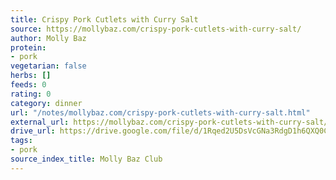 ```yaml
---
title: Crispy Pork Cutlets with Curry Salt
source: https://mollybaz.com/crispy-pork-cutlets-with-curry-salt/
author: Molly Baz
protein:
- pork
vegetarian: false
herbs: []
feeds: 0
rating: 0
category: dinner
url: "/notes/mollybaz.com/crispy-pork-cutlets-with-curry-salt.html"
external_url: https://mollybaz.com/crispy-pork-cutlets-with-curry-salt/
drive_url: https://drive.google.com/file/d/1Rqed2U5DsVcGNa3RdgD1h6QXQ0CpMiUo/view?usp=drive_link
tags:
- pork
source_index_title: Molly Baz Club
---
```



